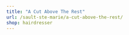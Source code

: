 ```yaml
---
title: "A Cut Above The Rest"
url: /sault-ste-marie/a-cut-above-the-rest/
shop: hairdresser
---
```

